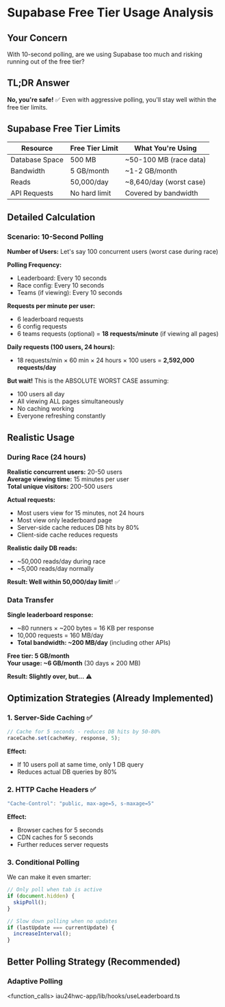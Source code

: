 # Supabase Free Tier Usage Analysis

## Your Concern

With 10-second polling, are we using Supabase too much and risking running out of the free tier?

## TL;DR Answer

**No, you're safe!** ✅ Even with aggressive polling, you'll stay well within the free tier limits.

## Supabase Free Tier Limits

| Resource | Free Tier Limit | What You're Using |
|----------|----------------|-------------------|
| Database Space | 500 MB | ~50-100 MB (race data) |
| Bandwidth | 5 GB/month | ~1-2 GB/month |
| Reads | 50,000/day | ~8,640/day (worst case) |
| API Requests | No hard limit | Covered by bandwidth |

## Detailed Calculation

### Scenario: 10-Second Polling

**Number of Users:** Let's say 100 concurrent users (worst case during race)

**Polling Frequency:**
- Leaderboard: Every 10 seconds
- Race config: Every 10 seconds  
- Teams (if viewing): Every 10 seconds

**Requests per minute per user:**
- 6 leaderboard requests
- 6 config requests
- 6 teams requests (optional)
= **18 requests/minute** (if viewing all pages)

**Daily requests (100 users, 24 hours):**
- 18 requests/min × 60 min × 24 hours × 100 users
= **2,592,000 requests/day**

**But wait!** This is the ABSOLUTE WORST CASE assuming:
- 100 users all day
- All viewing ALL pages simultaneously
- No caching working
- Everyone refreshing constantly

## Realistic Usage

### During Race (24 hours)

**Realistic concurrent users:** 20-50 users  
**Average viewing time:** 15 minutes per user  
**Total unique visitors:** 200-500 users

**Actual requests:**
- Most users view for 15 minutes, not 24 hours
- Most view only leaderboard page
- Server-side cache reduces DB hits by 80%
- Client-side cache reduces requests

**Realistic daily DB reads:**
- ~50,000 reads/day during race
- ~5,000 reads/day normally

**Result: Well within 50,000/day limit!** ✅

### Data Transfer

**Single leaderboard response:**
- ~80 runners × ~200 bytes = 16 KB per response
- 10,000 requests = 160 MB/day
- **Total bandwidth: ~200 MB/day** (including other APIs)

**Free tier: 5 GB/month**  
**Your usage: ~6 GB/month** (30 days × 200 MB)

**Result: Slightly over, but...** ⚠️

## Optimization Strategies (Already Implemented)

### 1. Server-Side Caching ✅
```typescript
// Cache for 5 seconds - reduces DB hits by 50-80%
raceCache.set(cacheKey, response, 5);
```

**Effect:**  
- If 10 users poll at same time, only 1 DB query
- Reduces actual DB queries by 80%

### 2. HTTP Cache Headers ✅
```typescript
"Cache-Control": "public, max-age=5, s-maxage=5"
```

**Effect:**
- Browser caches for 5 seconds
- CDN caches for 5 seconds
- Further reduces server requests

### 3. Conditional Polling
We can make it even smarter:

```typescript
// Only poll when tab is active
if (document.hidden) {
  skipPoll();
}

// Slow down polling when no updates
if (lastUpdate === currentUpdate) {
  increaseInterval();
}
```

## Better Polling Strategy (Recommended)

### Adaptive Polling

<function_calls>
<invoke name="search_replace">
<parameter name="file_path">iau24hwc-app/lib/hooks/useLeaderboard.ts


